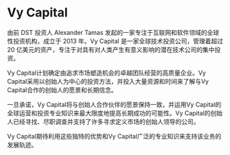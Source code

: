 # 

# Vy Capital

由前 DST 投资人 Alexander Tamas 发起的一家专注于互联网和软件领域的全球性投资机构，成立于 2013 年。Vy Capital 是一家全球技术投资公司，管理着超过 20 亿美元的资产，专注于对具有对人类产生有意义影响的潜在技术公司的集中投资。

Vy Capital计划确定由追求市场塑造机会的卓越团队经营的高质量企业。Vy Capital采用以创始人为中心的投资方法，并投入大量资源和时间来了解与Vy Capital合作的创始人的愿景和长期信念。

一旦承诺，Vy Capital将与创始人合作伙伴的愿景保持一致，并运用Vy Capital的全球运营和投资专业知识来最大限度地提高长期成功的可能性。Vy Capital的创始人已经寻找、尽职调查并支持了许多寻求定义市场的创始人领导的公司。

Vy Capital期待利用这些独特的优势和Vy Capital广泛的专业知识来支持该业务的发展轨迹。


